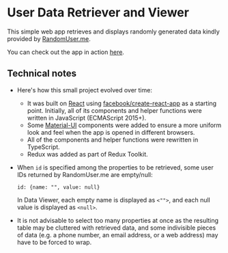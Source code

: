 # User Data Retriever and Viewer

This simple web app retrieves and displays randomly generated data kindly provided by [RandomUser.me](https://randomuser.me/).

You can check out the app in action [here](https://reactjs-random-users-20201209.netlify.app/).

## Technical notes

*   Here's how this small project evolved over time:
    *   It was built on [React](https://reactjs.org/) using [facebook/create-react-app](https://github.com/facebook/create-react-app) as a starting point. Initially, all of its components and helper functions were written in JavaScript (ECMAScript 2015+). 
    *   Some [Material-UI](https://material-ui.com/) components were added to ensure a more uniform look and feel when the app is opened in different browsers. 
    *   All of the components and helper functions were rewritten in TypeScript.
    *   Redux was added as part of Redux Toolkit.

*   When `id` is specified among the properties to be retrieved, some user IDs returned by RandomUser.me are empty/null:

    `id: {name: "", value: null}`

    In Data Viewer, each empty name is displayed as `<"">`, and each null value is displayed as `<null>`.

*   It is not advisable to select too many properties at once as the resulting table may be cluttered with retrieved data, and some indivisible pieces of data (e.g. a phone number, an email address, or a web address) may have to be forced to wrap.